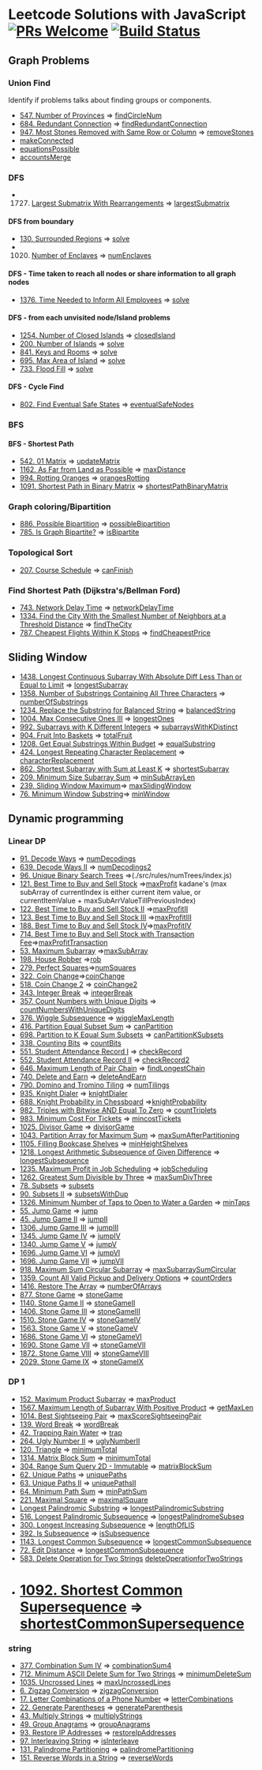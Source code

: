 # Leetcode Solutions with JavaScript [![PRs Welcome](https://img.shields.io/badge/PRs-welcome-brightgreen.svg)](CONTRIBUTING.md) [![Build Status](https://travis-ci.com/gonghaima/leetcode.svg?branch=master)](https://travis-ci.com/gonghaima/leetcode)

## Graph Problems

### Union Find

Identify if problems talks about finding groups or components.

- [547. Number of Provinces](https://leetcode.com/problems/friend-circles/) => [findCircleNum](./src/rules/findCircleNum/index.js)
- [684. Redundant Connection](https://leetcode.com/problems/redundant-connection/) => [findRedundantConnection](./src/rules/findRedundantConnection/index.js)
- [947. Most Stones Removed with Same Row or Column](https://leetcode.com/problems/most-stones-removed-with-same-row-or-column/) => [removeStones](./src/rules/removeStones/index.js)
- [makeConnected](https://leetcode.com/problems/-number-of-operations-to-make-network-connected/)
- [equationsPossible](https://leetcode.com/problems/satisfiability-of-equality-equations/)
- [accountsMerge](https://leetcode.com/problems/accounts-merge/)

### DFS

- 1727. [Largest Submatrix With Rearrangements](https://leetcode.com/problems/largest-submatrix-with-rearrangements/) => [largestSubmatrix](./src/rules/largestSubmatrix/index.js)

#### DFS from boundary

- [130. Surrounded Regions](https://leetcode.com/problems/surrounded-regions/) => [solve](./src/rules/surroundedRegions/index.js)
- 1020. [Number of Enclaves](https://leetcode.com/problems/number-of-enclaves/) => [numEnclaves](./src/rules/numEnclaves/index.js)

#### DFS - Time taken to reach all nodes or share information to all graph nodes

- [1376. Time Needed to Inform All Employees](https://leetcode.com/problems/time-needed-to-inform-all-employees/) => [solve](./src/rules/numOfMinutes/index.js)

#### DFS - from each unvisited node/Island problems

- [1254. Number of Closed Islands](https://leetcode.com/problems/number-of-closed-islands/) => [closedIsland](./src/rules/closedIsland/index.js)
- [200. Number of Islands](https://leetcode.com/problems/number-of-islands/) => [solve](./src/rules/numIslands/index.js)
- [841. Keys and Rooms](https://leetcode.com/problems/keys-and-rooms/) => [solve](./src/rules/canVisitAllRooms/index.js)
- [695. Max Area of Island](https://leetcode.com/problems/max-area-of-island/) => [solve](./src/rules/maxAreaOfIsland/index.js)
- [733. Flood Fill](https://leetcode.com/problems/flood-fill/) => [solve](./src/rules/floodFill/index.js)

#### DFS - Cycle Find

- [802. Find Eventual Safe States](https://leetcode.com/problems/find-eventual-safe-states/) => [eventualSafeNodes](./src/rules/eventualSafeNodes/index.js)

### BFS

#### BFS - Shortest Path

- [542. 01 Matrix](https://leetcode.com/problems/01-matrix/) => [updateMatrix](./src/rules/updateMatrix/index.js)
- [1162. As Far from Land as Possible](https://leetcode.com/problems/as-far-from-land-as-possible/) => [maxDistance](./src/rules/maxDistance/index.js)
- [994. Rotting Oranges](https://leetcode.com/problems/rotting-oranges/) => [orangesRotting](./src/rules/orangesRotting/index.js)
- [1091. Shortest Path in Binary Matrix](https://leetcode.com/problems/shortest-path-in-binary-matrix/) => [shortestPathBinaryMatrix](./src/rules/shortestPathBinaryMatrix/index.js)

### Graph coloring/Bipartition

- [886. Possible Bipartition](https://leetcode.com/problems/possible-bipartition/) => [possibleBipartition](./src/rules/possibleBipartition/index.js)
- [785. Is Graph Bipartite?](https://leetcode.com/problems/is-graph-bipartite/) => [isBipartite](./src/rules/isBipartite/index.js)

### Topological Sort

- [207. Course Schedule](https://leetcode.com/problems/course-schedule/) => [canFinish](./src/rules/canFinish/index.js)

### Find Shortest Path (Dijkstra's/Bellman Ford)

- [743. Network Delay Time](https://leetcode.com/problems/network-delay-time/) => [networkDelayTime](./src/rules/networkDelayTime/dijikstra.js)
- [1334. Find the City With the Smallest Number of Neighbors at a Threshold Distance](https://leetcode.com/problems/find-the-city-with-the-smallest-number-of-neighbors-at-a-threshold-distance/) => [findTheCity](./src/rules/findTheCity/dijikstra.js)
- [787. Cheapest Flights Within K Stops](https://leetcode.com/problems/cheapest-flights-within-k-stops/) => [findCheapestPrice](./src/rules/findCheapestPrice/dijikstra.js)

## Sliding Window

- [1438. Longest Continuous Subarray With Absolute Diff Less Than or Equal to Limit](https://leetcode.com/problems/longest-continuous-subarray-with-absolute-diff-less-than-or-equal-to-limit/) => [longestSubarray](./src/rules/longestSubarray/index.js)
- [1358. Number of Substrings Containing All Three Characters](https://leetcode.com/problems/number-of-substrings-containing-all-three-characters/) => [numberOfSubstrings](./src/rules/numberOfSubstrings/index.js)
- [1234. Replace the Substring for Balanced String](https://leetcode.com/problems/replace-the-substring-for-balanced-string/) => [balancedString](./src/rules/balancedString/index.js)
- [1004. Max Consecutive Ones III](https://leetcode.com/problems/max-consecutive-ones-iii/) => [longestOnes](./src/rules/longestOnes/index.js)
- [992. Subarrays with K Different Integers](https://leetcode.com/problems/subarrays-with-k-different-integers/) => [subarraysWithKDistinct](./src/rules/subarraysWithKDistinct/index.js)
- [904. Fruit Into Baskets](https://leetcode.com/problems/fruit-into-baskets/) => [totalFruit](./src/rules/totalFruit/index.js)
- [1208. Get Equal Substrings Within Budget](https://leetcode.com/problems/get-equal-substrings-within-budget/) => [equalSubstring](./src/rules/equalSubstring/index.js)
- [424. Longest Repeating Character Replacement](https://leetcode.com/problems/longest-repeating-character-replacement/) => [characterReplacement](./src/rules/characterReplacement/index.js)
- [862. Shortest Subarray with Sum at Least K](https://leetcode.com/problems/shortest-subarray-with-sum-at-least-k/) => [shortestSubarray](./src/rules/shortestSubarray/index.js)
- [209. Minimum Size Subarray Sum](https://leetcode.com/problems/minimum-size-subarray-sum/) => [minSubArrayLen](./src/rules/minSubArrayLen/index.js)
- [239. Sliding Window Maximum](https://leetcode.com/problems/sliding-window-maximum/)=> [maxSlidingWindow](./src/rules/maxSlidingWindow/index.js)
- [76. Minimum Window Substring](https://leetcode.com/problems/minimum-window-substring/)=> [minWindow](./src/rules/minWindow/index.js)

## Dynamic programming

### Linear DP

- [91. Decode Ways](https://leetcode.com/problems/decode-ways/) => [numDecodings](./src/rules/numDecodings/index.js)
- [639. Decode Ways II](https://leetcode.com/problems/decode-ways-ii/) => [numDecodings2](./src/rules/numDecodings2/index.js)
- [96. Unique Binary Search Trees](https://leetcode.com/problems/unique-binary-search-trees/) =>(./src/rules/numTrees/index.js)
- [121. Best Time to Buy and Sell Stock](https://leetcode.com/problems/best-time-to-buy-and-sell-stock/) =>[maxProfit](./src/rules/maxProfit/index.js) kadane's (max subArray of currentIndex is either current item value, or currentItemValue + maxSubArrValueTillPreviousIndex)
- [122. Best Time to Buy and Sell Stock II](https://leetcode.com/problems/best-time-to-buy-and-sell-stock-ii/) =>[maxProfitII](./src/rules/maxProfitII/index.js)
- [123. Best Time to Buy and Sell Stock III](https://leetcode.com/problems/best-time-to-buy-and-sell-stock-iii/) =>[maxProfitIII](./src/rules/maxProfitIII/index.js)
- [188. Best Time to Buy and Sell Stock IV](https://leetcode.com/problems/best-time-to-buy-and-sell-stock-iv/)=>[maxProfitIV](./src/rules/maxProfitIV/index.js)
- [714. Best Time to Buy and Sell Stock with Transaction Fee](https://leetcode.com/problems/best-time-to-buy-and-sell-stock-with-transaction-fee/)=>[maxProfitTransaction](./src/rules/maxProfitTransaction/index.js)
- [53. Maximum Subarray](https://leetcode.com/problems/maximum-subarray/) =>[maxSubArray](./src/rules/maxSubArray/index.js)
- [198. House Robber](https://leetcode.com/problems/house-robber/) =>[rob](./src/rules/rob/index.js)
- [279. Perfect Squares](https://leetcode.com/problems/perfect-squares/)=>[numSquares](./src/rules/numSquares/index.js)
- [322. Coin Change](https://leetcode.com/problems/coin-change/)=>[coinChange](./src/rules/coinChange/index.js)
- [518. Coin Change 2](https://leetcode.com/problems/coin-change-2/) => [coinChange2](./src/rules/coinChange2/index.js)
- [343. Integer Break](https://leetcode.com/problems/integer-break/) => [integerBreak](./src/rules/integerBreak/index.js)
- [357. Count Numbers with Unique Digits](https://leetcode.com/problems/count-numbers-with-unique-digits/) => [countNumbersWithUniqueDigits](./src/rules/countNumbersWithUniqueDigits/index.js)
- [376. Wiggle Subsequence](https://leetcode.com/problems/wiggle-subsequence/) => [wiggleMaxLength](./src/rules/wiggleMaxLength/index.js)
- [416. Partition Equal Subset Sum](https://leetcode.com/problems/partition-equal-subset-sum/) => [canPartition](./src/rules/canPartition/index.js)
- [698. Partition to K Equal Sum Subsets](https://leetcode.com/problems/partition-to-k-equal-sum-subsets/) => [canPartitionKSubsets](./src/rules/canPartitionKSubsets/index.js)
- [338. Counting Bits](https://leetcode.com/problems/counting-bits/) => [countBits](./src/rules/countBits/index.js)
- [551. Student Attendance Record I](https://leetcode.com/problems/student-attendance-record-i/) => [checkRecord](./src/rules/checkRecord/index.js)
- [552. Student Attendance Record II](https://leetcode.com/problems/student-attendance-record-ii/) => [checkRecord2](./src/rules/checkRecord2/index.js)
- [646. Maximum Length of Pair Chain](https://leetcode.com/problems/maximum-length-of-pair-chain/) => [findLongestChain](./src/rules/findLongestChain/index.js)
- [740. Delete and Earn](https://leetcode.com/problems/delete-and-earn/) => [deleteAndEarn](./src/rules/deleteAndEarn/index.js)
- [790. Domino and Tromino Tiling](https://leetcode.com/problems/domino-and-tromino-tiling/) => [numTilings](./src/rules/numTilings/index.js)
- [935. Knight Dialer](https://leetcode.com/problems/knight-dialer/) => [knightDialer](./src/rules/knightDialer/index.js)
- [688. Knight Probability in Chessboard](https://leetcode.com/problems/knight-probability-in-chessboard/) =>[knightProbability](./src/rules/knightProbability/index.js)
- [982. Triples with Bitwise AND Equal To Zero](https://leetcode.com/problems/triples-with-bitwise-and-equal-to-zero/) => [countTriplets](./src/rules/countTriplets/index.js)
- [983. Minimum Cost For Tickets](https://leetcode.com/problems/minimum-cost-for-tickets/) => [mincostTickets](./src/rules/mincostTickets/index.js)
- [1025. Divisor Game](https://leetcode.com/problems/divisor-game/) => [divisorGame](./src/rules/divisorGame/index.js)
- [1043. Partition Array for Maximum Sum](https://leetcode.com/problems/partition-array-for-maximum-sum/) => [maxSumAfterPartitioning](./src/rules/maxSumAfterPartitioning/index.js)
- [1105. Filling Bookcase Shelves](https://leetcode.com/problems/filling-bookcase-shelves/) => [minHeightShelves](./src/rules/minHeightShelves/index.js)
- [1218. Longest Arithmetic Subsequence of Given Difference](https://leetcode.com/problems/longest-arithmetic-subsequence-of-given-difference/) => [longestSubsequence](./src/rules/longestSubsequence/index.js)
- [1235. Maximum Profit in Job Scheduling](https://leetcode.com/problems/maximum-profit-in-job-scheduling/) => [jobScheduling](./src/rules/jobScheduling/index.js)
- [1262. Greatest Sum Divisible by Three](https://leetcode.com/problems/greatest-sum-divisible-by-three/) => [maxSumDivThree](./src/rules/maxSumDivThree/index.js)
- [78. Subsets](https://leetcode.com/problems/subsets/) => [subsets](./src/rules/subsets/index.js)
- [90. Subsets II](https://leetcode.com/problems/subsets-ii/) => [subsetsWithDup](./src/rules/subsetsWithDup/index.js)
- [1326. Minimum Number of Taps to Open to Water a Garden](https://leetcode.com/problems/minimum-number-of-taps-to-open-to-water-a-garden/) => [minTaps](./src/rules/minTaps/index.js)
- [55. Jump Game](https://leetcode.com/problems/jump-game/) => [jump](./src/rules/jump/index.js)
- [45. Jump Game II](https://leetcode.com/problems/jump-game-ii/) => [jumpII](./src/rules/jumpII/index.js)
- [1306. Jump Game III](https://leetcode.com/problems/jump-game-iii/) => [jumpIII](./src/rules/jumpIII/index.js)
- [1345. Jump Game IV](https://leetcode.com/problems/jump-game-iv/) => [jumpIV](./src/rules/jumpIV/index.js)
- [1340. Jump Game V](https://leetcode.com/problems/jump-game-v/) => [jumpV](./src/rules/jumpV/index.js)
- [1696. Jump Game VI](https://leetcode.com/problems/jump-game-vi/) => [jumpVI](./src/rules/jumpVI/index.js)
- [1696. Jump Game VII](https://leetcode.com/problems/jump-game-vii/) => [jumpVII](./src/rules/jumpVII/index.js)
- [918. Maximum Sum Circular Subarray](https://leetcode.com/problems/maximum-sum-circular-subarray/) => [maxSubarraySumCircular](./src/rules/maxSubarraySumCircular/index.js)
- [1359. Count All Valid Pickup and Delivery Options](https://leetcode.com/problems/count-all-valid-pickup-and-delivery-options/) => [countOrders](./src/rules/countOrders/index.js)
- [1416. Restore The Array](https://leetcode.com/problems/restore-the-array/) => [numberOfArrays](./src/rules/numberOfArrays/index.js)
- [877. Stone Game](https://leetcode.com/problems/stone-game/) => [stoneGame](./src/rules/stoneGame/index.js)
- [1140. Stone Game II](https://leetcode.com/problems/stone-game-ii/) => [stoneGameII](./src/rules/stoneGameII/index.js)
- [1406. Stone Game III](https://leetcode.com/problems/stone-game-iii/) => [stoneGameIII](./src/rules/stoneGameIII/index.js)
- [1510. Stone Game IV](https://leetcode.com/problems/stone-game-iv/) => [stoneGameIV](./src/rules/stoneGameIV/index.js)
- [1563. Stone Game V](https://leetcode.com/problems/stone-game-v/) => [stoneGameV](./src/rules/stoneGameV/index.js)
- [1686. Stone Game VI](https://leetcode.com/problems/stone-game-vi/) => [stoneGameVI](./src/rules/stoneGameVI/index.js)
- [1690. Stone Game VII](https://leetcode.com/problems/stone-game-vii/) => [stoneGameVII](./src/rules/stoneGameVII/index.js)
- [1872. Stone Game VIII](https://leetcode.com/problems/stone-game-viii/) => [stoneGameVIII](./src/rules/stoneGameVIII/index.js)
- [2029. Stone Game IX](https://leetcode.com/problems/stone-game-ix/) => [stoneGameIX](./src/rules/stoneGameIX/index.js)

### DP 1

- [152. Maximum Product Subarray](https://leetcode.com/problems/maximum-product-subarray/) => [maxProduct](./src/rules/maxProduct/index.js)
- [1567. Maximum Length of Subarray With Positive Product](https://leetcode.com/problems/maximum-length-of-subarray-with-positive-product/) => [getMaxLen](./src/rules/getMaxLen/index.js)
- [1014. Best Sightseeing Pair](https://leetcode.com/problems/best-sightseeing-pair/) => [maxScoreSightseeingPair](./src/rules/maxScoreSightseeingPair/index.js)
- [139. Word Break](https://leetcode.com/problems/word-break/) => [wordBreak](./src/rules/wordBreak/index.js)
- [42. Trapping Rain Water](https://leetcode.com/problems/trapping-rain-water/) => [trap](./src/rules/trap/index.js)
- [264. Ugly Number II](https://leetcode.com/problems/ugly-number-ii/) => [uglyNumberII](./src/rules/uglyNumberII/index.js)
- [120. Triangle](https://leetcode.com/problems/triangle/) => [minimumTotal](./src/rules/minimumTotal/index.js)
- [1314. Matrix Block Sum](https://leetcode.com/problems/matrix-block-sum/) => [minimumTotal](./src/rules/minimumTotal/index.js)
- [304. Range Sum Query 2D - Immutable](https://leetcode.com/problems/range-sum-query-2d-immutable/) => [matrixBlockSum](./src/rules/matrixBlockSum/index.js)
- [62. Unique Paths](https://leetcode.com/problems/unique-paths/) => [uniquePaths](./src/rules/uniquePaths/index.js)
- [63. Unique Paths II](https://leetcode.com/problems/unique-paths-ii/) => [uniquePathsII](./src/rules/uniquePathsII/index.js)
- [64. Minimum Path Sum](https://leetcode.com/problems/minimum-path-sum/) => [minPathSum](./src/rules/minPathSum/index.js)
- [221. Maximal Square](https://leetcode.com/problems/maximal-square/) => [maximalSquare](./src/rules/maximalSquare/index.js)
- [Longest Palindromic Substring](https://leetcode.com/problems/longest-palindromic-substring/) => [longestPalindromicSubstring](./src/rules/longestPalindromicSubstring/index.js)
- [516. Longest Palindromic Subsequence](https://leetcode.com/problems/longest-palindromic-subsequence/) => [longestPalindromeSubseq](./src/rules/longestPalindromeSubseq/index.js)
- [300. Longest Increasing Subsequence](https://leetcode.com/problems/longest-increasing-subsequence/) => [lengthOfLIS](./src/rules/lengthOfLIS/index.js)
- [392. Is Subsequence](https://leetcode.com/problems/is-subsequence/) => [isSubsequence](./src/rules/isSubsequence/index.js)
- [1143. Longest Common Subsequence](https://leetcode.com/problems/longest-common-subsequence/) => [longestCommonSubsequence](./src/rules/longestCommonSubsequence/index.js)
- [72. Edit Distance](https://leetcode.com/problems/edit-distance/) => [longestCommonSubsequence](./src/rules/longestCommonSubsequence/index.js)
- [583. Delete Operation for Two Strings](https://leetcode.com/problems/delete-operation-for-two-strings/) [deleteOperationforTwoStrings](./src/rules/deleteOperationforTwoStrings/index.js)
- # [1092. Shortest Common Supersequence](https://leetcode.com/problems/shortest-common-supersequence/) => [shortestCommonSupersequence](./src/rules/shortestCommonSupersequence/index.js)

### string

- [377. Combination Sum IV](https://leetcode.com/problems/combination-sum-iv/) => [combinationSum4](./src/rules/combinationSum4/index.js)
- [712. Minimum ASCII Delete Sum for Two Strings](https://leetcode.com/problems/minimum-ascii-delete-sum-for-two-strings/) => [minimumDeleteSum](./src/rules/minimumDeleteSum/index.js)
- [1035. Uncrossed Lines](https://leetcode.com/problems/uncrossed-lines/) => [maxUncrossedLines](./src/rules/maxUncrossedLines/index.js)
- [6. Zigzag Conversion](https://leetcode.com/problems/zigzag-conversion/) => [zigzagConversion](./src/rules/zigzagConversion/index.js)
- [17. Letter Combinations of a Phone Number](https://leetcode.com/problems/letter-combinations-of-a-phone-number/) => [letterCombinations](./src/rules/letterCombinations/index.js)
- [22. Generate Parentheses](https://leetcode.com/problems/generate-parentheses/) => [generateParenthesis](./src/rules/generateParenthesis/index.js)
- [43. Multiply Strings](https://leetcode.com/problems/multiply-strings/) => [multiplyStrings](./src/rules/multiplyStrings/index.js)
- [49. Group Anagrams](https://leetcode.com/problems/group-anagrams/) => [groupAnagrams](./src/rules/groupAnagrams/index.js)
- [93. Restore IP Addresses](https://leetcode.com/problems/restore-ip-addresses/) => [restoreIpAddresses](./src/rules/restoreIpAddresses/index.js)
- [97. Interleaving String](https://leetcode.com/problems/interleaving-string/) => [isInterleave](./src/rules/isInterleave/index.js)
- [131. Palindrome Partitioning](https://leetcode.com/problems/palindrome-partitioning/) => [palindromePartitioning](./src/rules/palindromePartitioning/index.js)
- [151. Reverse Words in a String](https://leetcode.com/problems/reverse-words-in-a-string/) => [reverseWords](./src/rules/reverseWords/index.js)
